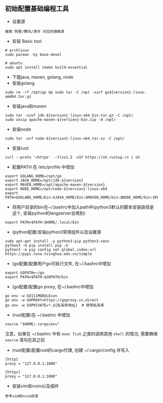 ## 初始配置基础编程工具
* 设置源
```
搜索 阿里/腾讯/清华 对应的镜像源
```
* 安装 Basic tool
```
# archlinux
sudo pacman -Sy base-devel

# ubuntu
sudo apt install cmake build-essential
```
* 下载java, maven, golang, node
* 安装golang
```
sudo rm -rf /opt/go && sudo tar -C /opt -xzvf go${version}.linux-amd64.tar.gz
```
* 安装java和maven
```
sudo tar -xzvf jdk-${version}_linux-x64_bin.tar.gz -C /opt/
sudo unzip apache-maven-${version}-bin.zip -d /opt/
```
* 安装node
```
sudo tar -xvf node-${version}-linux-x64.tar.xz -C /opt/
```
* 安装rust
```
curl --proto '=https' --tlsv1.2 -sSf https://sh.rustup.rs | sh
```
* 配置PATH
在 /etc/profile 中增加
```
export GOLANG_HOME=/opt/go
export JAVA_HOME=/opt/jdk-${version}
export MAVEN_HOME=/opt/apache-maven-${version}
export NODE_HOME=/opt/node-${version}-linux-x64
export PATH=$GOLANG_HOME/bin:$JAVA_HOME/bin:$MAVEN_HOME/bin:$NODE_HOME/bin:$PATH
```
* 将用户目录的bin在~/.bashrc中加入path中(python3默认的脚本安装路径是这个, 安装python的langserver会用到)
```
export PATH=$PATH:$HOME/.local/bin
```
* (python配置)安装python3常用组件以及设置源
```
sudo apt-get install -y python3-pip python3-venv
python3 -m pip install pip -U
python3 -m pip config set global.index-url https://pypi.tuna.tsinghua.edu.cn/simple
```
* (go配置)配置用户go可执行文件, 在~/.bashrc中增加
```
export GOPATH=~/go
export PATH=$PATH:$GOPATH/bin
```
* (go配置)配置go proxy, 在~/.bashrc中增加
```
go env -w GO111MODULE=on
go env -w GOPROXY=https://goproxy.cn,direct
go env -w GOPRIVATE=*.${私有库地址}  # 排除私有库
```
* (rust配置)在 ~/.bashrc 中增加
```
source "$HOME/.cargo/env"
```
注意，如果在 ~/.bashrc 中有 `exec fish` 之类的调用其他 `shell` 的情况, 需要确保 `source` 语句在其之前  
* (rust配置)配置rust的cargo代理, 创建 ~/.cargo/config 并写入
```
[http]
proxy = "127.0.0.1:1080"

[https]
proxy = "127.0.0.1:1080"

```
* 安装vim和nvim以及插件
```
参考vim和nvim目录
```
